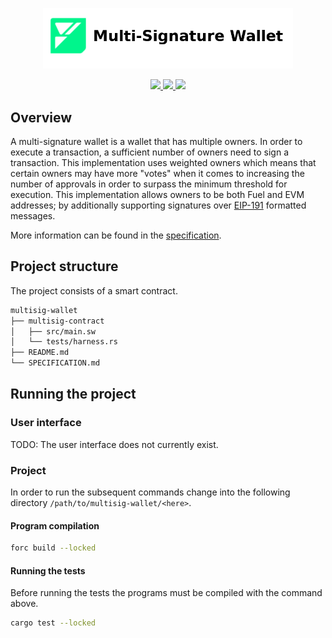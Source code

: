 <p align="center">
    <picture>
        <source media="(prefers-color-scheme: dark)" srcset=".docs/multi-signature-logo-dark-theme.png">
        <img alt="multisig logo" width="400px" src=".docs/multi-signature-logo-light-theme.png">
    </picture>
</p>

<p align="center">
    <a href="https://crates.io/crates/forc/0.56.0" alt="forc">
        <img src="https://img.shields.io/badge/forc-v0.56.0-orange" />
    </a>
    <a href="https://crates.io/crates/fuel-core/0.26.0" alt="fuel-core">
        <img src="https://img.shields.io/badge/fuel--core-v0.26.0-yellow" />
    </a>
    <a href="https://crates.io/crates/fuels/0.58.0" alt="forc">
        <img src="https://img.shields.io/badge/fuels-v0.58.0-blue" />
    </a>
</p>

## Overview

A multi-signature wallet is a wallet that has multiple owners. In order to execute a transaction, a sufficient number of owners need to sign a transaction. This implementation uses weighted owners which means that certain owners may have more "votes" when it comes to increasing the number of approvals in order to surpass the minimum threshold for execution. This implementation allows owners to be both Fuel and EVM addresses; by additionally supporting signatures over [EIP-191](https://eips.ethereum.org/EIPS/eip-191) formatted messages.

More information can be found in the [specification](./SPECIFICATION.md).

## Project structure

The project consists of a smart contract.

<!--Only show most important files e.g. script to run, build etc.-->

```sh
multisig-wallet
├── multisig-contract
│   ├── src/main.sw
│   └── tests/harness.rs
├── README.md
└── SPECIFICATION.md
```

## Running the project

### User interface

TODO: The user interface does not currently exist.

### Project

In order to run the subsequent commands change into the following directory `/path/to/multisig-wallet/<here>`.

#### Program compilation

```bash
forc build --locked
```

#### Running the tests

Before running the tests the programs must be compiled with the command above.

```bash
cargo test --locked
```
